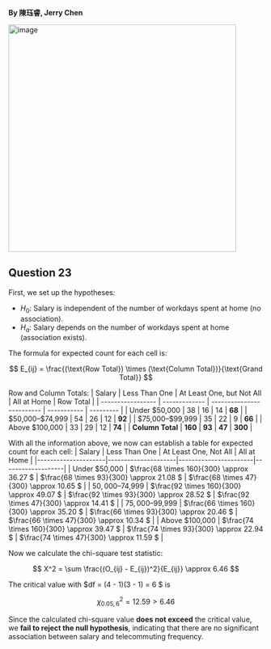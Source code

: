 **By 陳珏睿, Jerry Chen**

<img width="450" alt="image" src="https://github.com/user-attachments/assets/4560fbd9-96d8-4502-ab07-aa63efaea398" />

## Question 23
First, we set up the hypotheses:
- $H_0$: Salary is independent of the number of workdays spent at home (no association).  
- $H_a$: Salary depends on the number of workdays spent at home (association exists).

The formula for expected count for each cell is:  

$$
E_{ij} = \frac{(\text{Row Total}) \times (\text{Column Total})}{\text{Grand Total}}
$$

Row and Column Totals:
| Salary            | Less Than One | At Least One, but Not All | All at Home | Row Total |
| ----------------- | ------------- | ------------------------- | ----------- | --------- |
| Under \$50,000    | 38            | 16                        | 14          | **68**        |
| \$50,000–\$74,999 | 54            | 26                        | 12          | **92**        |
| \$75,000–\$99,999 | 35            | 22                        | 9           | **66**      |
| Above \$100,000   | 33            | 29                        | 12          | **74**        |
| **Column Total**  | **160**       | **93**                    | **47**      | **300**   |


With all the information above, we now can establish a table for expected count for each cell:
| Salary              | Less Than One       | At Least One, Not All | All at Home       |
|---------------------|---------------------|-----------------------|-------------------|
| Under $50,000       | $\frac{68 \times 160}{300} \approx 36.27 $ | $\frac{68 \times 93}{300} \approx 21.08 $ | $\frac{68 \times 47}{300} \approx 10.65 $ |
| $50,000–$74,999     | $\frac{92 \times 160}{300} \approx 49.07 $ | $\frac{92 \times 93}{300} \approx 28.52 $ | $\frac{92 \times 47}{300} \approx 14.41 $ |
| $75,000–$99,999     | $\frac{66 \times 160}{300} \approx 35.20 $ | $\frac{66 \times 93}{300} \approx 20.46 $ | $\frac{66 \times 47}{300} \approx 10.34 $ |
| Above $100,000      | $\frac{74 \times 160}{300} \approx 39.47 $ | $\frac{74 \times 93}{300} \approx 22.94 $ | $\frac{74 \times 47}{300} \approx 11.59 $ |

Now we calculate the chi-square test statistic:

$$
X^2 = \sum \frac{(O_{ij} - E_{ij})^2}{E_{ij}} \approx 6.46
$$

The critical value with $df = (4 - 1)(3 - 1) = 6 $ is

$$
\chi^2_{0.05, 6} = 12.59 > 6.46 
$$

Since the calculated chi-square value **does not exceed** the critical value, we **fail to reject the null hypothesis**, indicating that  there are no significant association between salary and telecommuting frequency.

